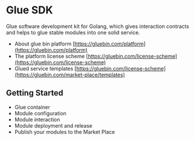 # Glue SDK

Glue software development kit for Golang, which gives interaction contracts and helps to glue stable modules into one solid service.

* About glue bin platform [https://gluebin.com/platform](https://gluebin.com/platform)
* The platform license scheme [https://gluebin.com/license-scheme](https://gluebin.com/license-scheme)
* Glued service templates [https://gluebin.com/license-scheme](https://gluebin.com/market-place/templates)

## Getting Started

* Glue container
* Module configuration
* Module interaction
* Module deployment and release
* Publish your modules to the Market Place
